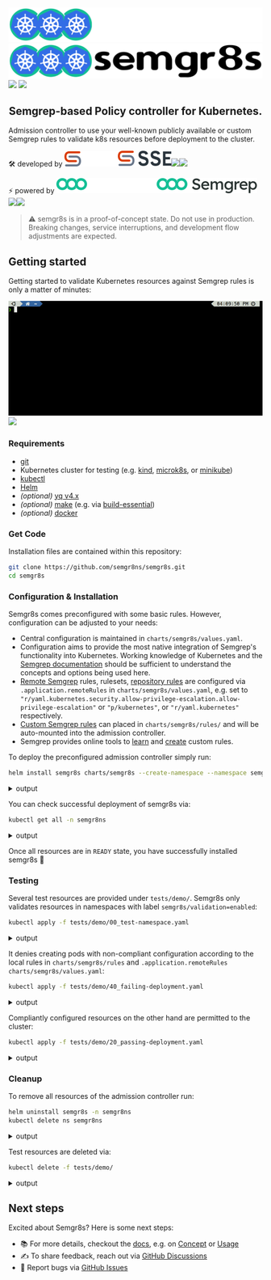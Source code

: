 ![](docs/assets/semgr8s-logo-full-dark.png#gh-dark-mode-only)
![](docs/assets/semgr8s-logo-full-light.png#gh-light-mode-only)
![](assets/semgr8s-logo-full-dark.png#gh-dark-mode-only)
![](assets/semgr8s-logo-full-light.png#gh-light-mode-only)

<h2 align="center">
Semgrep-based Policy controller for Kubernetes.
</h2>

Admission controller to use your well-known publicly available or custom Semgrep rules to validate k8s resources before deployment to the cluster.

:hammer_and_wrench: developed by ![](docs/assets/sse-logo-dark.svg#gh-dark-mode-only)![](docs/assets/sse-logo-light.svg#gh-light-mode-only)[![](assets/sse-logo-dark.svg#gh-dark-mode-only)![](assets/sse-logo-light.svg#gh-light-mode-only)](https://securesystems.de/)

:zap: powered by ![](docs/assets/semgrep-logo-dark.svg#gh-dark-mode-only)![](docs/assets/semgrep-logo-light.svg#gh-light-mode-only)[![](assets/semgrep-logo-dark.svg#gh-dark-mode-only)![](assets/semgrep-logo-light.svg#gh-light-mode-only)](https://semgrep.dev)

> :warning: semgr8s is in a proof-of-concept state. Do not use in production. Breaking changes, service interruptions, and development flow adjustments are expected.

## Getting started

Getting started to validate Kubernetes resources against Semgrep rules is only a matter of minutes:

![](docs/assets/semgr8s-demo.gif)
![](assets/semgr8s-demo.gif)

### Requirements

- [git](https://git-scm.com/)
- Kubernetes cluster for testing (e.g. [kind](https://kind.sigs.k8s.io/), [microk8s](https://microk8s.io/docs), or [minikube](https://minikube.sigs.k8s.io/docs/start/))
- [kubectl](https://kubernetes.io/docs/reference/kubectl/)
- [Helm](https://helm.sh/)
- *(optional)* [yq v4.x](https://mikefarah.gitbook.io/yq/)
- *(optional)* [make](https://www.gnu.org/software/make/) (e.g. via [build-essential](https://packages.ubuntu.com/focal/build-essential))
- *(optional)* [docker](https://docs.docker.com/get-docker/)

### Get Code

Installation files are contained within this repository:

```bash
git clone https://github.com/semgr8ns/semgr8s.git
cd semgr8s
```

### Configuration & Installation

Semgr8s comes preconfigured with some basic rules.
However, configuration can be adjusted to your needs:

- Central configuration is maintained in `charts/semgr8s/values.yaml`.
- Configuration aims to provide the most native integration of Semgrep's functionality into Kubernetes. Working knowledge of Kubernetes and the [Semgrep documentation](https://semgrep.dev/docs/) should be sufficient to understand the concepts and options being used here.
- [Remote Semgrep](https://registry.semgrep.dev/rule) rules, rulesets, [repository rules](https://github.com/returntocorp/semgrep-rules) are configured via `.application.remoteRules` in `charts/semgr8s/values.yaml`, e.g. set to `"r/yaml.kubernetes.security.allow-privilege-escalation.allow-privilege-escalation"` or `"p/kubernetes"`, or `"r/yaml.kubernetes"` respectively.
- [Custom Semgrep rules](https://semgrep.dev/docs/writing-rules/overview/) can placed in `charts/semgr8s/rules/` and will be auto-mounted into the admission controller.
- Semgrep provides online tools to [learn](https://semgrep.dev/learn) and [create](https://semgrep.dev/playground/new) custom rules.

To deploy the preconfigured admission controller simply run:

```bash
helm install semgr8s charts/semgr8s --create-namespace --namespace semgr8ns
```
<details>
  <summary>output</summary>
  
  ```bash
  NAME: semgr8s
  LAST DEPLOYED: Tue Apr 25 00:16:04 2023
  NAMESPACE: semgr8ns
  STATUS: deployed
  REVISION: 1
  TEST SUITE: None
  NOTES:
  Successfully installed semgr8s!
  ```
</details>

You can check successful deployment of semgr8s via:

```bash
kubectl get all -n semgr8ns
```
<details>
  <summary>output</summary>
  
  ```bash
  NAME                           READY   STATUS    RESTARTS   AGE
  pod/semgr8s-665dbb8756-qhqv6   1/1     Running   0          7s

  NAME                      TYPE        CLUSTER-IP      EXTERNAL-IP   PORT(S)   AGE
  service/semgr8s-service   ClusterIP   10.96.135.157   <none>        443/TCP   7s

  NAME                      READY   UP-TO-DATE   AVAILABLE   AGE
  deployment.apps/semgr8s   1/1     1            1           7s

  NAME                                 DESIRED   CURRENT   READY   AGE
  replicaset.apps/semgr8s-665dbb8756   1         1         1       7s
  ```
</details>

Once all resources are in `READY` state, you have successfully installed semgr8s :rocket:

### Testing

Several test resources are provided under `tests/demo/`.
Semgr8s only validates resources in namespaces with label `semgr8s/validation=enabled`:

```bash
kubectl apply -f tests/demo/00_test-namespace.yaml
```
<details>
  <summary>output</summary>
  
  ```bash
  namespace/test-semgr8s created
  ```
</details>

It denies creating pods with non-compliant configuration according to the local rules in `charts/semgr8s/rules` and `.application.remoteRules`  `charts/semgr8s/values.yaml`:

```bash
kubectl apply -f tests/demo/40_failing-deployment.yaml
```
<details>
  <summary>output</summary>
  
  ```bash
  Error from server: error when creating "tests/demo/40_failing-deployment.yaml": admission webhook "semgr8s-svc.semgr8ns.svc" denied the request: Found 1 violation(s) of the following policies: 
  * rules.test-semgr8s-forbidden-label
  Error from server: error when creating "tests/demo/40_failing-deployment.yaml": admission webhook "semgr8s-svc.semgr8ns.svc" denied the request: Found 1 violation(s) of the following policies: 
  * yaml.kubernetes.security.writable-filesystem-container.writable-filesystem-container
  Error from server: error when creating "tests/demo/40_failing-deployment.yaml": admission webhook "semgr8s-svc.semgr8ns.svc" denied the request: Found 1 violation(s) of the following policies: 
  * yaml.kubernetes.security.privileged-container.privileged-container
  Error from server: error when creating "tests/demo/40_failing-deployment.yaml": admission webhook "semgr8s-svc.semgr8ns.svc" denied the request: Found 1 violation(s) of the following policies: 
  * yaml.kubernetes.security.hostnetwork-pod.hostnetwork-pod
  ```
</details>

Compliantly configured resources on the other hand are permitted to the cluster:

```bash
kubectl apply -f tests/demo/20_passing-deployment.yaml
```
<details>
  <summary>output</summary>
  
  ```bash
  pod/passing-testpod-1 created
  ```
</details>


### Cleanup

To remove all resources of the admission controller run:

```bash
helm uninstall semgr8s -n semgr8ns
kubectl delete ns semgr8ns
```
<details>
  <summary>output</summary>
  
  ```bash
  release "semgr8s" uninstalled
  ```
</details>

Test resources are deleted via:

```bash
kubectl delete -f tests/demo/
```
<details>
  <summary>output</summary>
  
  ```bash
  namespace "test-semgr8s" deleted
  pod "passing-testpod-1" deleted
  Error from server (NotFound): error when deleting "tests/demo/40_failing-deployment.yaml": pods "forbiddenlabel-pod" not found
  Error from server (NotFound): error when deleting "tests/demo/40_failing-deployment.yaml": pods "failing-testpod-1" not found
  Error from server (NotFound): error when deleting "tests/demo/40_failing-deployment.yaml": pods "failing-testpod-2" not found
  Error from server (NotFound): error when deleting "tests/demo/40_failing-deployment.yaml": pods "failing-testpod-3" not found

  ```
</details>

## Next steps

Excited about Semgr8s? Here is some next steps:

* :books: For more details, checkout the [docs](https://semgr8ns.github.io/semgr8s/latest/), e.g. on [Concept](https://semgr8ns.github.io/semgr8s/latest/concept/) or [Usage](https://semgr8ns.github.io/semgr8s/latest/usage/)
* :writing_hand: To share feedback, reach out via [GitHub Discussions](https://github.com/semgr8ns/semgr8s/discussions)
* :bug: Report bugs via [GitHub Issues](https://github.com/semgr8ns/semgr8s/issues)

